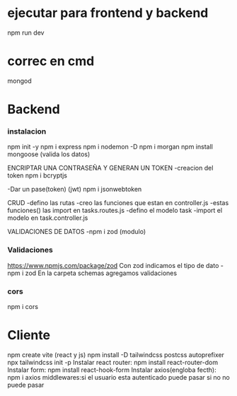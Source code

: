 # ejecutar para frontend y backend
npm run dev
# correc en cmd
mongod

# Backend

### instalacion
npm init -y
npm i express
npm i nodemon -D
npm i morgan
npm install mongoose (valida los datos)

ENCRIPTAR UNA CONTRASEÑA Y GENERAN UN TOKEN
-creacion del token
npm i bcryptjs

-Dar un pase(token) (jwt)
npm i jsonwebtoken


CRUD
-defino las rutas
-creo las funciones que estan en controller.js
-estas funciones() las import en tasks.routes.js
-defino el modelo task
-import el modelo en task.controller.js

VALIDACIONES DE DATOS
-npm i zod (modulo)




### Validaciones
https://www.npmjs.com/package/zod
 Con zod indicamos el tipo de dato
-npm i zod
En la carpeta schemas agregamos validaciones

### cors
npm i cors

# Cliente

npm create vite (react y js)
npm install -D tailwindcss postcss autoprefixer
npx tailwindcss init -p
Instalar react router: npm install react-router-dom
Instalar form: npm install react-hook-form
Instalar axios(engloba fecth): npm i axios
middlewares:si el usuario esta autenticado puede pasar si no no puede pasar
